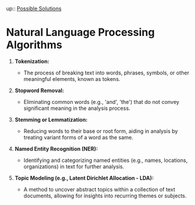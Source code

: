 up:: [Possible Solutions](../possible_solutions.md)

# Natural Language Processing Algorithms

1. **Tokenization:**
   
   - The process of breaking text into words, phrases, symbols, or other meaningful elements, known as tokens.

2. **Stopword Removal:**
   
   - Eliminating common words (e.g., 'and', 'the') that do not convey significant meaning in the analysis process.

3. **Stemming or Lemmatization:**
   
   - Reducing words to their base or root form, aiding in analysis by treating variant forms of a word as the same.

4. **Named Entity Recognition (NER):**
   
   - Identifying and categorizing named entities (e.g., names, locations, organizations) in text for further analysis.

5. **Topic Modeling (e.g., Latent Dirichlet Allocation - LDA):**
   
   - A method to uncover abstract topics within a collection of text documents, allowing for insights into recurring themes or subjects.
